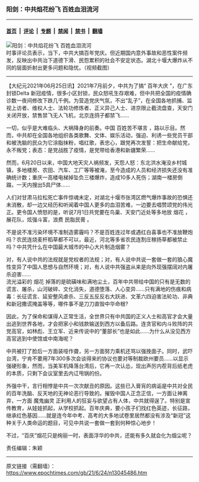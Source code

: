 ### 阳剑：中共焰花纷飞 百姓血泪流河

---

#### [首页](../../../..?n13045486) &nbsp;|&nbsp; [评论](../../../../../epoch-comment?n13045486) &nbsp;|&nbsp; [专题](../../../../../epoch-special?n13045486) &nbsp;|&nbsp; [禁闻](../../../../../epoch-news?n13045486) &nbsp;|&nbsp; [禁书](../../../../../books?n13045486) &nbsp;|&nbsp; [翻墙](https://github.com/gfw-breaker/nogfw/blob/master/README.md?n13045486)


<div><img alt="阳剑：中共焰花纷飞 百姓血泪流河" class="attachment-djy_600_400 size-djy_600_400 wp-post-image" src="https://i.epochtimes.com/assets/uploads/2021/06/id13021258-008bIAPVgy1gri2eu1q4dj31690s7npd-600x400.jpg"/>
<div class="caption">
 时事评论员表示，当下，中共大搞百年党庆。但近期国内意外事故和恶性案件频发，反映出中共治下道德下滑、民怨累积的社会不安定状态。湖北十堰大爆炸从不同的层面折射出更多问题和隐忧。（视频截图）
</div></div><hr/><div class="post_content" id="artbody" itemprop="articleBody">
 <!-- article content begin -->
 <p>
  【大纪元2021年06月25日讯】2021年7月前夕，中共为了搞“
  <ok href="https://www.epochtimes.com/gb/tag/%E7%99%BE%E5%B9%B4%E5%A4%A7%E5%BA%86.html">
   百年大庆
  </ok>
  ”，在广东封锁Delta 新冠疫情，很多小区封锁，民众怒吼生存艰难，但中共把全国的疫情确诊数一夜间修改下跌几千例。为营造党庆气氛，不出“乱子”，在全国各地抓捕、监视上访者、维权人士、法轮功修炼者、正义异己人士、进京限止截流盘查，天安门关闭开放，禁售禁飞无人飞机，北京连鸽子都禁飞……
 </p>
 <p>
  一切，似乎是大难临头、大祸降身的前奏。中国
  <ok href="https://www.epochtimes.com/gb/tag/%E7%99%BE%E5%A7%93%E8%8B%A6%E4%B8%8D%E5%A0%AA%E8%A8%80.html">
   百姓苦不堪言
  </ok>
  ，路以示目。然而，中共却在全国各地组织各类歌舞、文体、娱乐活动，强迫、利诱一些党员干部和被洗脑的民众为它涂脂抹粉，唱红歌，表忠心，跟党再次发誓：把生命献给党，永不叛党；表态：是党战胜了疫情，是党带给香港和新疆繁荣……
 </p>
 <p>
  然而，6月20日以来，中国大地天灾人祸频发，天怨人怒：东北洪水淹没乡村城镇，多地楼房、农田、汽车、工厂等等被淹，至今造成的人员和经济损失还没有准确统计数；重庆一高楼电梯掉坠负三楼爆炸，造成10多人死伤；湖南一楼房倒蹋，一天内搜出5具尸体……
 </p>
 <p>
  人们对甘肃马拉松死亡事件惊魂未定，对湖北十堰市张湾区燃气爆炸事故的恐惧还未消散，却一边又经历和听闻着中国人更多的血泪苦难，一边要去唱赞颂党的伟光正。更令国人愤怒的是，听说7月1日共党要在鸟巢、天安门近处等多地放
  <ok href="https://www.epochtimes.com/gb/tag/%E7%83%9F%E8%8A%B1.html">
   烟花
  </ok>
  ，展花队，炫强斗富，浪费
  <ok href="https://www.epochtimes.com/gb/tag/%E6%B0%91%E8%84%82%E6%B0%91%E8%86%8F.html">
   民脂民膏
  </ok>
  。
 </p>
 <p>
  不是说不准污染环境不准制造雾霾吗？不是百姓连过年或遇红白喜事也不准放鞭炮吗？农民连烧麦杆稻草都不可以，最近，河北等多省农民连割庄稼扬草都被禁止吗？中共凭什么在中国最大城市的中心大片制造烟雾？
 </p>
 <p>
  对，有人说中共的法规就是党权者的法规；对，有人说中共说一套做一套的狼心魔性变异了中国人思想与自然环境；对，有人说中共强盗从来是向外现强摆阔对内屠杀迫害……
  <br/>
  流光溢彩的
  <ok href="https://www.epochtimes.com/gb/tag/%E7%83%9F%E8%8A%B1.html">
   烟花
  </ok>
  掉落的是硫磺味和满地尘土，百年中共带给中国的只有是无数的谎言、屠杀，山河破碎、文化消失，道德堕落、人心变异……只有满地的伤痕和病毒：长征谎言、延安整风虐杀、三反五反反右大跃进、文革六四迫害法轮功、非典和新冠撒谎掩盖等等，哪件事不是刀刀直毁中华命根?
 </p>
 <p>
  因此，为了保命和谋得人正常生活，全世界只有中共国的正义人士和高官才会大量出逃到世界各地，才会把家小和钱款输送到西方以备后路。连贪官和内斗败阵的共党高官，如林彪、王立军、近来传说中的“董部长”也是如此……为什么从没见西方高官逃到中使馆或中南海呢？
 </p>
 <p>
  中共被打了脸后一方面装哑作聋，另一方面努力乘机还骂以强挽面子。同时，武吓台湾，宁肯不要用7年300多次会谈得来的协议也要对等制裁欧州要员……以显示强硬形象，然而，当美军机降落台湾后，它再一次认怂，现出声厉内茬背后纸老虎的本质，只剩下会议室里去内讧甩锅的份。
 </p>
 <p>
  外强中干，言行相悖是中共一次次献丑的原因。这些已入膏肓的病诟是中共对全民的百年洗脑、反天地的无神论恶行导致的。摧毁中国人正念正信，一方面让神离弃，一方面
  <ok href="https://www.epochtimes.com/gb/tag/%E9%AD%94%E9%AC%BC%E5%B9%BD%E7%81%B5.html">
   魔鬼幽灵
  </ok>
  正利用人的狂妄与欲望占有人体，中共就得逞了。特别是宣传教育，从娃娃抓起，从学校抓起。百年庆典，要小孩子们找红色英迹，长征路，继承红色基因……就是连今年中考、高考的大多地试卷里居然都没有涉及“新冠”这种关于人类命运的题目，可见中共说一套做一套到何种惊心地步！
 </p>
 <p>
  不过，“百庆”烟花只是绚丽一时，表面浮华的中共，还能有多久就会化为烟尘呢？
 </p>
 <p>
  责任编辑：朱颖
 </p>
 <!-- article content end -->
 <div id="below_article_ad">
 </div>
</div>


---

原文链接（需翻墙）：https://www.epochtimes.com/gb/21/6/24/n13045486.htm